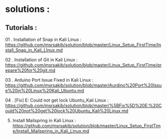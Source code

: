 # solutions :

## Tutorials :

01 . Installation of Snap in Kali Linux : https://github.com/msrsakib/solution/blob/master/Linux_Setup_FirstTime/Install_Snap_in_Kali_LInux.md

02 . Installation of Git in Kali Linux : https://github.com/msrsakib/solution/blob/master/Linux_Setup_FirstTime/prepare%20for%20git.md

03 . Arduino Port Issue Fixed in Kali Linux : https://github.com/msrsakib/solution/blob/master/Aurdino%20Port%20Issue%20in%20Linux%20Kali_Ubuntu.md

04 . [Fix] E: Could not get lock Ubuntu_Kali Linux : https://github.com/msrsakib/solution/blob/master/%5BFix%5D%20E:%20Could%20not%20get%20lock%20Ubuntu_Kali%20Linux.md

05. Install Mailspring in Kali Linux : https://github.com/msrsakib/solution/blob/master/Linux_Setup_FirstTime/Install_Mailspring_in_Kali_Linux.md

